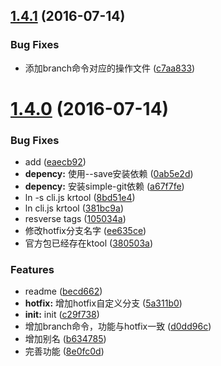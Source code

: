 <a name="1.4.1"></a>
## [1.4.1](f2e/ktool/compare/v1.4.0...v1.4.1) (2016-07-14)


### Bug Fixes

* 添加branch命令对应的操作文件 ([c7aa833](f2e/ktool/commits/c7aa833))



<a name="1.4.0"></a>
# [1.4.0](f2e/ktool/compare/c29f738...v1.4.0) (2016-07-14)


### Bug Fixes

* add ([eaecb92](f2e/ktool/commits/eaecb92))
* **depency:** 使用--save安装依赖 ([0ab5e2d](f2e/ktool/commits/0ab5e2d))
* **depency:** 安装simple-git依赖 ([a67f7fe](f2e/ktool/commits/a67f7fe))
* ln -s cli.js krtool ([8bd51e4](f2e/ktool/commits/8bd51e4))
* ln cli.js krtool ([381bc9a](f2e/ktool/commits/381bc9a))
* resverse tags ([105034a](f2e/ktool/commits/105034a))
* 修改hotfix分支名字 ([ee635ce](f2e/ktool/commits/ee635ce))
* 官方包已经存在ktool ([380503a](f2e/ktool/commits/380503a))


### Features

* readme ([becd662](f2e/ktool/commits/becd662))
* **hotfix:** 增加hotfix自定义分支 ([5a311b0](f2e/ktool/commits/5a311b0))
* **init:** init ([c29f738](f2e/ktool/commits/c29f738))
* 增加branch命令，功能与hotfix一致 ([d0dd96c](f2e/ktool/commits/d0dd96c))
* 增加别名 ([b634785](f2e/ktool/commits/b634785))
* 完善功能 ([8e0fc0d](f2e/ktool/commits/8e0fc0d))



